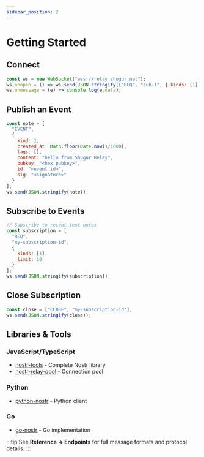 ```yaml
---
sidebar_position: 2
---
```


# Getting Started

## Connect

```javascript
const ws = new WebSocket("wss://relay.shugur.net");
ws.onopen = () => ws.send(JSON.stringify(["REQ", "sub-1", { kinds: [1], limit: 1 }]));
ws.onmessage = (e) => console.log(e.data);
```

## Publish an Event

```javascript
const note = [
  "EVENT",
  {
    kind: 1,
    created_at: Math.floor(Date.now()/1000),
    tags: [],
    content: "hello from Shugur Relay",
    pubkey: "<hex pubkey>",
    id: "<event id>",
    sig: "<signature>"
  }
];
ws.send(JSON.stringify(note));
```

## Subscribe to Events

```javascript
// Subscribe to recent text notes
const subscription = [
  "REQ", 
  "my-subscription-id",
  {
    kinds: [1],
    limit: 10
  }
];
ws.send(JSON.stringify(subscription));
```

## Close Subscription

```javascript
const close = ["CLOSE", "my-subscription-id"];
ws.send(JSON.stringify(close));
```

## Libraries & Tools

### JavaScript/TypeScript
- [nostr-tools](https://github.com/nbd-wtf/nostr-tools) - Complete Nostr library
- [nostr-relay-pool](https://github.com/adamritter/nostr-relay-pool) - Connection pool

### Python
- [python-nostr](https://github.com/jeffthibault/python-nostr) - Python client

### Go
- [go-nostr](https://github.com/nbd-wtf/go-nostr) - Go implementation

:::tip
See **Reference → Endpoints** for full message formats and protocol details.
:::
